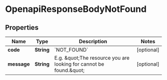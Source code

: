 

# OpenapiResponseBodyNotFound


## Properties

| Name | Type | Description | Notes |
|------------ | ------------- | ------------- | -------------|
|**code** | **String** | &#x60;NOT_FOUND&#x60; |  [optional] |
|**message** | **String** | E.g. \&quot;The resource you are looking for cannot be found.\&quot; |  [optional] |



